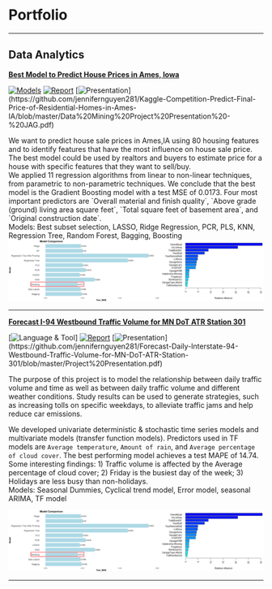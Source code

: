 # Portfolio
---
## Data Analytics 

[**Best Model to Predict House Prices in Ames, Iowa**](https://github.com/jennifernguyen281/Kaggle-Competition-Predict-Final-Price-of-Residential-Homes-in-Ames-IA)

[![Models](https://img.shields.io/badge/Models-lightskyblue?logo=R)](https://github.com/jennifernguyen281/Kaggle-Competition-Predict-Final-Price-of-Residential-Homes-in-Ames-IA/blob/master/Predicting%20House%20Price.Rmd)
[![Report](https://img.shields.io/badge/PDF-Report-red?logo=PDF)](https://github.com/jennifernguyen281/Kaggle-Competition-Predict-Final-Price-of-Residential-Homes-in-Ames-IA/blob/master/DM-Final-Report_official.pdf)
[![Presentation](https://img.shields.io/badge/Presentation-salmon?)](https://github.com/jennifernguyen281/Kaggle-Competition-Predict-Final-Price-of-Residential-Homes-in-Ames-IA/blob/master/Data%20Mining%20Project%20Presentation%20-%20JAG.pdf)

<div> We want to predict house sale prices in Ames,IA using 80 housing features and to identify features that have the most influence on house sale price. The best model could be used by realtors and buyers to estimate price for a house with specific features that they want to sell/buy.
<br>
We applied 11 regression algorithms from linear to non-linear techniques, from parametric to non-parametric techniques. We conclude that the best model is the Gradient Boosting model with a test MSE of 0.0173. Four most important predictors are `Overall material and finish quality`, `Above grade (ground) living area square feet`, `Total square feet of basement area`, and `Original construction date`.
<br>
Models: Best subset selection, LASSO, Ridge Regression, PCR, PLS, KNN, Regression Tree, Random Forest, Bagging, Boosting
<br>
</div>
<center><img src="assets/img/House-Price.jpg"/></center>

---
[**Forecast I-94 Westbound Traffic Volume for MN DoT ATR Station 301**](https://github.com/jennifernguyen281/Forecast-Daily-Interstate-94-Westbound-Traffic-Volume-for-MN-DoT-ATR-Station-301)

[![Language & Tool](https://img.shields.io/badge/SAS-Language_&Tool-navy?logo=SAS)]
[![Report](https://img.shields.io/badge/PDF-Report-red?logo=PDF)](https://github.com/jennifernguyen281/Forecast-Daily-Interstate-94-Westbound-Traffic-Volume-for-MN-DoT-ATR-Station-301/blob/master/Project%20Paper.pdf)
[![Presentation](https://img.shields.io/badge/Presentation-salmon?)](https://github.com/jennifernguyen281/Forecast-Daily-Interstate-94-Westbound-Traffic-Volume-for-MN-DoT-ATR-Station-301/blob/master/Project%20Presentation.pdf)

<div> The purpose of this project is to model the relationship between daily traffic volume and time as well as between daily traffic volume and different weather conditions. Study results can be used to generate strategies, such as increasing tolls on specific weekdays, to alleviate traffic jams and help reduce car emissions.
<br>
  
We developed univariate deterministic & stochastic time series models and multivariate models (transfer function models). Predictors used in TF models are `Average temperature`, `Amount of rain`, and `Average percentage of cloud cover`. The best performing model achieves a test MAPE of 14.74.
<br>
Some interesting findings: 1) Traffic volume is affected by the Average percentage of cloud cover; 2) Friday is the busiest day of the week; 3) Holidays are less busy than non-holidays.
<br>
Models: Seasonal Dummies, Cyclical trend model, Error model, seasonal ARIMA, TF model
<br>
</div>
<center><img src="assets/img/House-Price.jpg"/></center>

---


